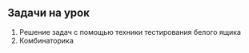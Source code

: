 ## Задачи на урок


1. Решение задач с помощью техники тестирования белого ящика
2. Комбинаторика



